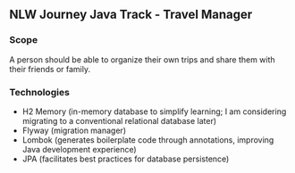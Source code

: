 ## NLW Journey Java Track - Travel Manager

### Scope
A person should be able to organize their own trips and share them with their friends or family.

### Technologies
- H2 Memory (in-memory database to simplify learning; I am considering migrating to a conventional relational database later)
- Flyway (migration manager)
- Lombok (generates boilerplate code through annotations, improving Java development experience)
- JPA (facilitates best practices for database persistence)
